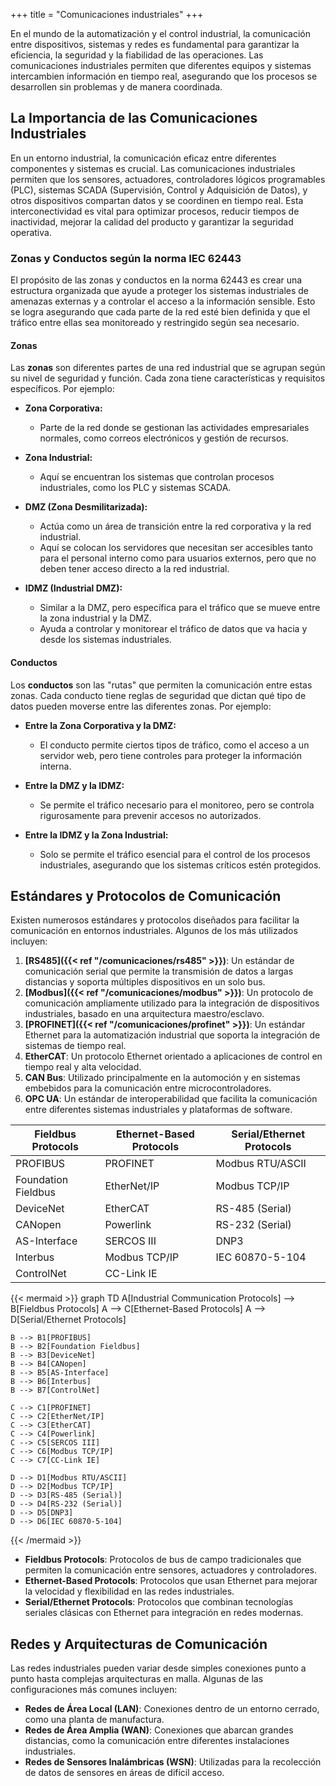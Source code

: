 +++
title = "Comunicaciones industriales"
+++

En el mundo de la automatización y el control industrial, la comunicación entre dispositivos, sistemas y redes es fundamental para garantizar la eficiencia, la seguridad y la fiabilidad de las operaciones.
Las comunicaciones industriales permiten que diferentes equipos y sistemas intercambien información en tiempo real, asegurando que los procesos se desarrollen sin problemas y de manera coordinada.

## La Importancia de las Comunicaciones Industriales
En un entorno industrial, la comunicación eficaz entre diferentes componentes y sistemas es crucial.
Las comunicaciones industriales permiten que los sensores, actuadores, controladores lógicos programables (PLC), sistemas SCADA (Supervisión, Control y Adquisición de Datos), 
y otros dispositivos compartan datos y se coordinen en tiempo real. Esta interconectividad es vital para optimizar procesos, reducir tiempos de inactividad,
mejorar la calidad del producto y garantizar la seguridad operativa.

### Zonas y Conductos según la norma IEC 62443

El propósito de las zonas y conductos en la norma 62443 es crear una estructura organizada que ayude a proteger los sistemas industriales de amenazas externas y a controlar el acceso a la información sensible. Esto se logra asegurando que cada parte de la red esté bien definida y que el tráfico entre ellas sea monitoreado y restringido según sea necesario.

#### Zonas
Las **zonas** son diferentes partes de una red industrial que se agrupan según su nivel de seguridad y función. Cada zona tiene características y requisitos específicos. Por ejemplo:

- **Zona Corporativa:** 
  - Parte de la red donde se gestionan las actividades empresariales normales, como correos electrónicos y gestión de recursos.
  
- **Zona Industrial:** 
  - Aquí se encuentran los sistemas que controlan procesos industriales, como los PLC y sistemas SCADA.
  
- **DMZ (Zona Desmilitarizada):** 
  - Actúa como un área de transición entre la red corporativa y la red industrial.
  - Aquí se colocan los servidores que necesitan ser accesibles tanto para el personal interno como para usuarios externos, pero que no deben tener acceso directo a la red industrial.
  
- **IDMZ (Industrial DMZ):** 
  - Similar a la DMZ, pero específica para el tráfico que se mueve entre la zona industrial y la DMZ.
  - Ayuda a controlar y monitorear el tráfico de datos que va hacia y desde los sistemas industriales.

#### Conductos
Los **conductos** son las "rutas" que permiten la comunicación entre estas zonas. Cada conducto tiene reglas de seguridad que dictan qué tipo de datos pueden moverse entre las diferentes zonas. Por ejemplo:

- **Entre la Zona Corporativa y la DMZ:**
  - El conducto permite ciertos tipos de tráfico, como el acceso a un servidor web, pero tiene controles para proteger la información interna.

- **Entre la DMZ y la IDMZ:**
  - Se permite el tráfico necesario para el monitoreo, pero se controla rigurosamente para prevenir accesos no autorizados.

- **Entre la IDMZ y la Zona Industrial:**
  - Solo se permite el tráfico esencial para el control de los procesos industriales, asegurando que los sistemas críticos estén protegidos.




## Estándares y Protocolos de Comunicación
Existen numerosos estándares y protocolos diseñados para facilitar la comunicación en entornos industriales. Algunos de los más utilizados incluyen:


1. **[RS485]({{< ref "/comunicaciones/rs485" >}})**: Un estándar de comunicación serial que permite la transmisión de datos a largas distancias y soporta múltiples dispositivos en un solo bus.
2. **[Modbus]({{< ref "/comunicaciones/modbus" >}})**: Un protocolo de comunicación ampliamente utilizado para la integración de dispositivos industriales, basado en una arquitectura maestro/esclavo.
3. **[PROFINET]({{< ref "/comunicaciones/profinet" >}})**: Un estándar Ethernet para la automatización industrial que soporta la integración de sistemas de tiempo real.
4. **EtherCAT**: Un protocolo Ethernet orientado a aplicaciones de control en tiempo real y alta velocidad.
5. **CAN Bus**: Utilizado principalmente en la automoción y en sistemas embebidos para la comunicación entre microcontroladores.
6. **OPC UA**: Un estándar de interoperabilidad que facilita la comunicación entre diferentes sistemas industriales y plataformas de software.

| Fieldbus Protocols            | Ethernet-Based Protocols      | Serial/Ethernet Protocols     |
|-------------------------------|-------------------------------|-------------------------------|
| PROFIBUS                      | PROFINET                      | Modbus RTU/ASCII              |
| Foundation Fieldbus            | EtherNet/IP                   | Modbus TCP/IP                 |
| DeviceNet                     | EtherCAT                      | RS-485 (Serial)               |
| CANopen                       | Powerlink                     | RS-232 (Serial)               |
| AS-Interface                  | SERCOS III                    | DNP3                          |
| Interbus                      | Modbus TCP/IP                 | IEC 60870-5-104               |
| ControlNet                    | CC-Link IE                    |                               |


{{< mermaid >}}
graph TD
    A[Industrial Communication Protocols] --> B[Fieldbus Protocols]
    A --> C[Ethernet-Based Protocols]
    A --> D[Serial/Ethernet Protocols]

    B --> B1[PROFIBUS]
    B --> B2[Foundation Fieldbus]
    B --> B3[DeviceNet]
    B --> B4[CANopen]
    B --> B5[AS-Interface]
    B --> B6[Interbus]
    B --> B7[ControlNet]

    C --> C1[PROFINET]
    C --> C2[EtherNet/IP]
    C --> C3[EtherCAT]
    C --> C4[Powerlink]
    C --> C5[SERCOS III]
    C --> C6[Modbus TCP/IP]
    C --> C7[CC-Link IE]

    D --> D1[Modbus RTU/ASCII]
    D --> D2[Modbus TCP/IP]
    D --> D3[RS-485 (Serial)]
    D --> D4[RS-232 (Serial)]
    D --> D5[DNP3]
    D --> D6[IEC 60870-5-104]
{{< /mermaid >}}


* **Fieldbus Protocols**: Protocolos de bus de campo tradicionales que permiten la comunicación entre sensores, actuadores y controladores.
* **Ethernet-Based Protocols**: Protocolos que usan Ethernet para mejorar la velocidad y flexibilidad en las redes industriales.
* **Serial/Ethernet Protocols**: Protocolos que combinan tecnologías seriales clásicas con Ethernet para integración en redes modernas.

## Redes y Arquitecturas de Comunicación
Las redes industriales pueden variar desde simples conexiones punto a punto hasta complejas arquitecturas en malla. Algunas de las configuraciones más comunes incluyen:

  * **Redes de Área Local (LAN)**: Conexiones dentro de un entorno cerrado, como una planta de manufactura.
  * **Redes de Área Amplia (WAN)**: Conexiones que abarcan grandes distancias, como la comunicación entre diferentes instalaciones industriales.
  * **Redes de Sensores Inalámbricas (WSN)**: Utilizadas para la recolección de datos de sensores en áreas de difícil acceso.

